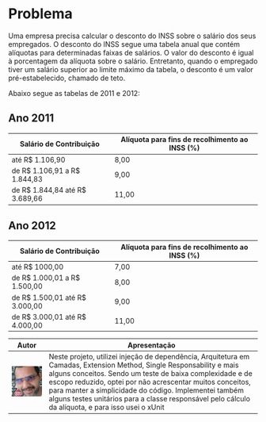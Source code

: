 # Problema
Uma empresa precisa calcular o desconto do INSS sobre o salário dos seus empregados. 
O desconto do INSS segue uma tabela anual que contém alíquotas para determinadas faixas de salários. O valor do desconto é igual à porcentagem da alíquota sobre o salário. Entretanto, quando o empregado tiver um salário superior ao limite máximo da tabela, o desconto é um valor pré-estabelecido, chamado de teto.

Abaixo segue as tabelas de 2011 e 2012:

## Ano 2011
| Salário de Contribuição | Alíquota para fins de recolhimento ao INSS (%) |
| --- | --- |
| até R$ 1.106,90 | 8,00 |
| de R$  1.106,91 a R$ 1.844,83 | 9,00 |
| de R$ 1.844,84 até R$ 3.689,66 | 11,00|

## Ano 2012
| Salário de Contribuição | Alíquota para fins de recolhimento ao INSS (%) |
| --- | --- |
| até R$ 1000,00 | 7,00 |
| de R$  1.000,01 a R$ 1.500,00 | 8,00 |
| de R$ 1.500,01 até R$ 3.000,00 | 9,00|
| de R$ 3.000,01 até R$ 4.000,00 |11,00 |


| Autor | Apresentação |
| --- | --- |
| ![This is an image](https://github.com/darosepedro/ibm-test/blob/main/foto.jpeg) | Neste projeto, utilizei injeção de dependência, Arquitetura em Camadas, Extension Method, Single Responsability e mais alguns conceitos. Sendo um teste de baixa complexidade e de escopo reduzido, optei por não acrescentar muitos conceitos, para manter a simplicidade do código. Implementei também alguns testes unitários para a classe responsável pelo cálculo da alíquota, e para isso usei o xUnit|




